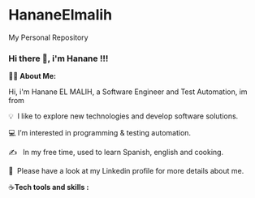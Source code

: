 # HananeElmalih
My Personal Repository
### Hi there 👋, i'm Hanane !!!
👩‍💻 **About Me:**

Hi, i'm Hanane EL MALIH, a Software Engineer and Test Automation, im from 

💡  I like to explore new technologies and develop software solutions.


💻 I’m interested in programming & testing automation.


✍️   In my free time, used to learn Spanish, english and cooking.


📄  Please have a look at my Linkedin profile for more details about me.


☕**Tech tools and skills :**
